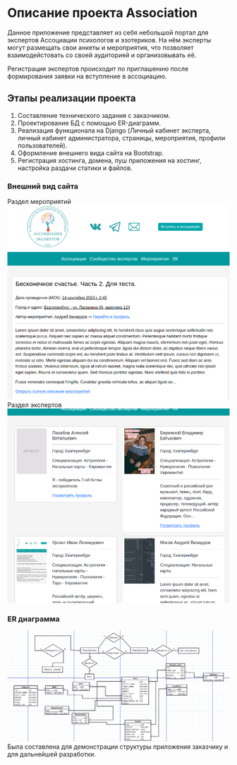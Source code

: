 # Описание проекта Association
Данное приложение представляет из себя небольшой портал для экспертов Ассоциации психологов и эзотериков. На нём эксперты могут размещать свои анкеты и мероприятия, что позволяет взаимодейстовать со своей аудиторией и организовывать её.

Регистрация экспертов происходит по приглашению после формирования заявки на вступление в ассоциацию.

## Этапы реализации проекта
1. Составление технического задания с заказчиком.
2. Проектирование БД с помощью ER-диаграмм.
3. Реализация функционала на Django (Личный кабинет эксперта, личный кабинет администратора, страницы, мероприятия, профили пользователей).
4. Оформление внешнего вида сайта на Bootstrap.
5. Регистрация хостинга, домена, пуш приложения на хостинг, настройка раздачи статики и файлов.

### Внешний вид сайта
Раздел мероприятий
![Внешний вид](https://github.com/shakertov/association/blob/main/images/git-2.png)
Раздел экспертов
![Внешний вид](https://github.com/shakertov/association/blob/main/images/git-3.png)

### ER диаграмма
![ERD](https://github.com/shakertov/association/blob/main/images/git-1.png)
Была составлена для демонстрации структуры приложения заказчику и для дальнейшей разработки.